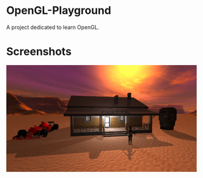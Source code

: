 # OpenGL-Playground
A project dedicated to learn OpenGL.

# Screenshots

![Screenshot 1](https://github.com/lucpena/OpenGL-Playground/blob/main/ss/opengl.png)
